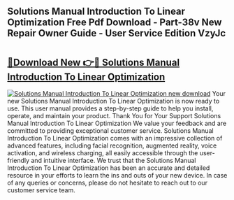 ## Solutions Manual Introduction To Linear Optimization Free Pdf Download - Part-38v New Repair Owner Guide - User Service Edition VzyJc

# <h2><a href="http://bc46136.oget.top/?id=Solutions+Manual+Introduction+To+Linear+Optimization">🔗Download New 👉🔴 Solutions Manual Introduction To Linear Optimization</a></h2>

[![Solutions Manual Introduction To Linear Optimization new download](https://i.imgur.com/5g1atiW.png)](http://bc46136.oget.top/?id=Solutions+Manual+Introduction+To+Linear+Optimization)
Your new Solutions Manual Introduction To Linear Optimization is now ready to use. This user manual provides a step-by-step guide to help you install, operate, and maintain your product. Thank You for Your Support Solutions Manual Introduction To Linear Optimization We value your feedback and are committed to providing exceptional customer service. Solutions Manual Introduction To Linear Optimization comes with an impressive collection of advanced features, including facial recognition, augmented reality, voice activation, and wireless charging, all easily accessible through the user-friendly and intuitive interface. We trust that the Solutions Manual Introduction To Linear Optimization has been an accurate and detailed resource in your efforts to learn the ins and outs of your new device. In case of any queries or concerns, please do not hesitate to reach out to our customer service team.

